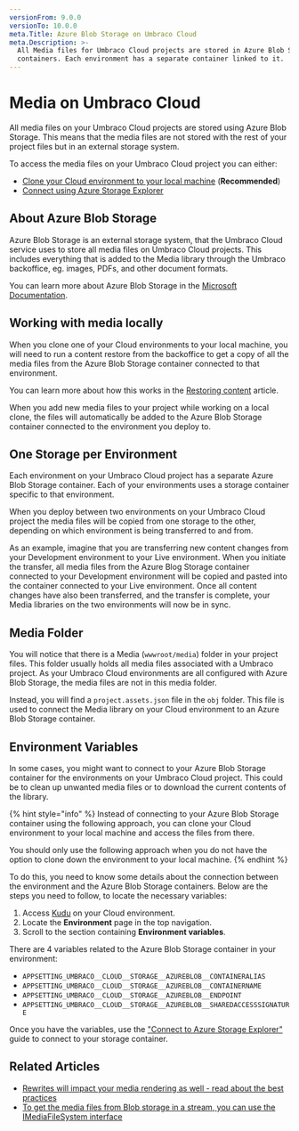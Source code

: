 ```yaml
---
versionFrom: 9.0.0
versionTo: 10.0.0
meta.Title: Azure Blob Storage on Umbraco Cloud
meta.Description: >-
  All Media files for Umbraco Cloud projects are stored in Azure Blob Storage
  containers. Each environment has a separate container linked to it.
---
```


# Media on Umbraco Cloud

All media files on your Umbraco Cloud projects are stored using Azure Blob Storage. This means that the media files are not stored with the rest of your project files but in an external storage system.

To access the media files on your Umbraco Cloud project you can either:

* [Clone your Cloud environment to your local machine](../working-locally.md) (**Recommended**)
* [Connect using Azure Storage Explorer](../media/connect-to-azure-storage-explorer.md)

## About Azure Blob Storage

Azure Blob Storage is an external storage system, that the Umbraco Cloud service uses to store all media files on Umbraco Cloud projects. This includes everything that is added to the Media library through the Umbraco backoffice, eg. images, PDFs, and other document formats.

You can learn more about Azure Blob Storage in the [Microsoft Documentation](https://docs.microsoft.com/en-us/azure/storage/blobs/storage-blobs-overview).

## Working with media locally

When you clone one of your Cloud environments to your local machine, you will need to run a content restore from the backoffice to get a copy of all the media files from the Azure Blob Storage container connected to that environment.

You can learn more about how this works in the [Restoring content](../../deployment/restoring-content/README.md) article.

When you add new media files to your project while working on a local clone, the files will automatically be added to the Azure Blob Storage container connected to the environment you deploy to.

## One Storage per Environment

Each environment on your Umbraco Cloud project has a separate Azure Blob Storage container. Each of your environments uses a storage container specific to that environment.

When you deploy between two environments on your Umbraco Cloud project the media files will be copied from one storage to the other, depending on which environment is being transferred to and from.

As an example, imagine that you are transferring new content changes from your Development environment to your Live environment. When you initiate the transfer, all media files from the Azure Blog Storage container connected to your Development environment will be copied and pasted into the container connected to your Live environment. Once all content changes have also been transferred, and the transfer is complete, your Media libraries on the two environments will now be in sync.

## Media Folder

You will notice that there is a Media (`wwwroot/media`) folder in your project files. This folder usually holds all media files associated with a Umbraco project. As your Umbraco Cloud environments are all configured with Azure Blob Storage, the media files are not in this media folder.

Instead, you will find a `project.assets.json` file in the `obj` folder. This file is used to connect the Media library on your Cloud environment to an Azure Blob Storage container.

## Environment Variables

In some cases, you might want to connect to your Azure Blob Storage container for the environments on your Umbraco Cloud project. This could be to clean up unwanted media files or to download the current contents of the library.

{% hint style="info" %}
Instead of connecting to your Azure Blob Storage container using the following approach, you can clone your Cloud environment to your local machine and access the files from there.

You should only use the following approach when you do not have the option to clone down the environment to your local machine.
{% endhint %}

To do this, you need to know some details about the connection between the environment and the Azure Blob Storage containers. Below are the steps you need to follow, to locate the necessary variables:

1. Access [Kudu](../power-tools/README.md) on your Cloud environment.
2. Locate the **Environment** page in the top navigation.
3. Scroll to the section containing **Environment variables**.

There are 4 variables related to the Azure Blob Storage container in your environment:

* `APPSETTING_UMBRACO__CLOUD__STORAGE__AZUREBLOB__CONTAINERALIAS`
* `APPSETTING_UMBRACO__CLOUD__STORAGE__AZUREBLOB__CONTAINERNAME`
* `APPSETTING_UMBRACO__CLOUD__STORAGE__AZUREBLOB__ENDPOINT`
* `APPSETTING_UMBRACO__CLOUD__STORAGE__AZUREBLOB__SHAREDACCESSSIGNATURE`

Once you have the variables, use the ["Connect to Azure Storage Explorer"](../media/connect-to-azure-storage-explorer.md) guide to connect to your storage container.

## Related Articles

* [Rewrites will impact your media rendering as well - read about the best practices](../../set-up/manage-hostnames/rewrites-on-cloud.md)
* [To get the media files from Blob storage in a stream, you can use the IMediaFileSystem interface](../../../umbraco-cms/reference/configuration/filesystemproviders.md#get-the-contents-of-a-file-as-a-stream)
